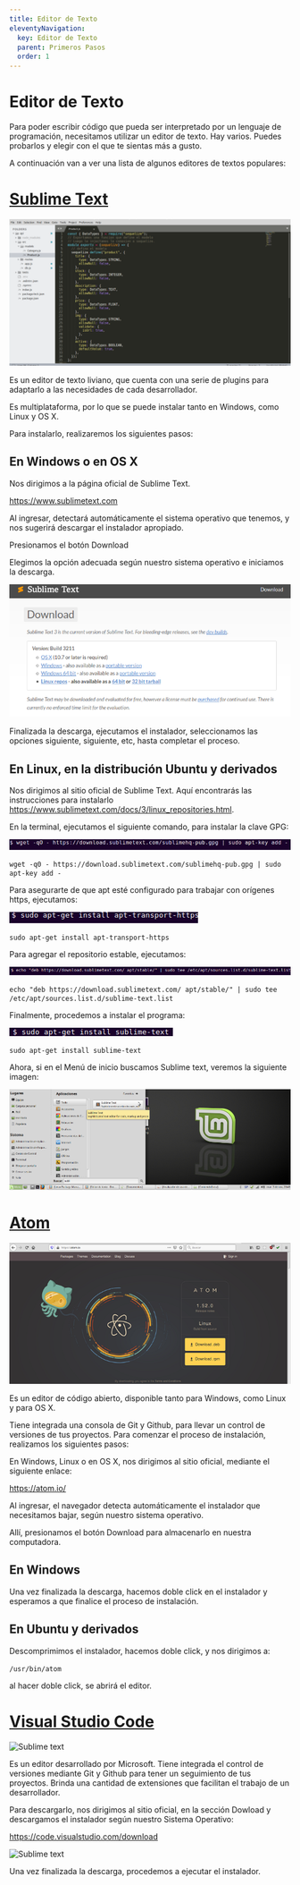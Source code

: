 ```yaml
---
title: Editor de Texto
eleventyNavigation:
  key: Editor de Texto
  parent: Primeros Pasos
  order: 1
---
```


# Editor de Texto

Para poder escribir código que pueda ser interpretado por un lenguaje de programación, necesitamos utilizar un editor de texto.
Hay varios. Puedes probarlos y elegir con el que te sientas más a gusto.

A continuación van a ver una lista de algunos editores de textos populares:

# [Sublime Text](https://www.sublimetext.com)

![Sublime text](/_src/assets/00-PrimerosPasos/sublime.png)

Es un editor de texto liviano, que cuenta con una serie de plugins para adaptarlo a las necesidades de cada desarrollador.

Es multiplataforma, por lo que se puede instalar tanto en Windows, como Linux y OS X.

Para instalarlo, realizaremos los siguientes pasos:

## En Windows o en OS X

Nos dirigimos a la página oficial de Sublime Text.

<https://www.sublimetext.com>

Al ingresar, detectará automáticamente el sistema operativo que tenemos, y nos sugerirá descargar el instalador apropiado.

Presionamos el botón Download

Elegimos la opción adecuada según nuestro sistema operativo e iniciamos la descarga.

![Sublime text Dowload](/_src/assets/00-PrimerosPasos/sublimeDownload.png)

Finalizada la descarga, ejecutamos el instalador, seleccionamos las opciones siguiente, siguiente, etc, hasta completar el proceso.

## En Linux, en la distribución Ubuntu y derivados

Nos dirigimos al sitio oficial de Sublime Text.
Aquí encontrarás las instrucciones para instalarlo <https://www.sublimetext.com/docs/3/linux_repositories.html>.

En la terminal, ejecutamos el siguiente comando, para instalar la clave GPG:

![Sublime text](/_src/assets/00-PrimerosPasos/sublime_comando_1.png)

```shell
wget -q0 - https://download.sublimetext.com/sublimehq-pub.gpg | sudo apt-key add -
```

Para asegurarte de que apt esté configurado para trabajar con orígenes https, ejecutamos:

![Sublime text](/_src/assets/00-PrimerosPasos/sublime_comando_2.png)

```shell
sudo apt-get install apt-transport-https
```

Para agregar el repositorio estable, ejecutamos:

![Sublime text](/_src/assets/00-PrimerosPasos/sublime_comando_3.png)

```shell
echo "deb https://download.sublimetext.com/ apt/stable/" | sudo tee /etc/apt/sources.list.d/sublime-text.list
```

Finalmente, procedemos a instalar el programa:

![Sublime text](/_src/assets/00-PrimerosPasos/sublime_comando_4.png)

```shell
sudo apt-get install sublime-text
```

Ahora, si en el Menú de inicio buscamos Sublime text, veremos la siguiente imagen:

![Sublime text](/_src/assets/00-PrimerosPasos/sublime_instalado.png)

# [Atom](https://atom.io/)

![Sublime text](/_src/assets/00-PrimerosPasos/atom_site.png)

Es un editor de código abierto, disponible tanto para Windows, como Linux y para OS X.

Tiene integrada una consola de Git y Github, para llevar un control de versiones de tus proyectos.
Para comenzar el proceso de instalación, realizamos los siguientes pasos:

En Windows, Linux o en OS X, nos dirigimos al sitio oficial, mediante el siguiente enlace:

<https://atom.io/>

Al ingresar, el navegador detecta automáticamente el instalador que necesitamos bajar, según nuestro sistema operativo.

Allí,  presionamos el botón Download para almacenarlo en nuestra computadora.

## En Windows

Una vez finalizada la descarga, hacemos doble click en el instalador y esperamos a que finalice el proceso de instalación.

## En Ubuntu y derivados

Descomprimimos el instalador, hacemos doble click, y nos dirigimos a:

```/usr/bin/atom```

al hacer doble click, se abrirá el editor.

# [Visual Studio Code](https://code.visualstudio.com/)

![Sublime text](/_src/assets/00-PrimerosPasos/vc_consola.png)

Es un editor desarrollado por Microsoft.
Tiene integrada el control de versiones mediante Git y Github para tener un seguimiento de tus proyectos. Brinda una cantidad de extensiones que facilitan el trabajo de un desarrollador.

Para descargarlo, nos dirigimos al sitio oficial, en la sección Dowload y descargamos el instalador según nuestro Sistema Operativo:

<https://code.visualstudio.com/download>

![Sublime text](/_src/assets/00-PrimerosPasos/dowload_vc.png)

Una vez finalizada la descarga, procedemos a ejecutar el instalador.
